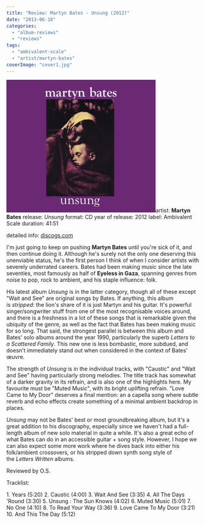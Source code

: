 ```yaml
---
title: "Review: Martyn Bates - Unsung (2012)"
date: "2013-06-18"
categories: 
  - "album-reviews"
  - "reviews"
tags: 
  - "ambivalent-scale"
  - "artist/martyn-bates"
coverImage: "cover1.jpg"
---
```


[![](images/cover1.jpg)](http://www.eveningoflight.nl/wordpress/wp-content/uploads/2013/06/cover1.jpg)artist: **Martyn Bates** release: _Unsung_ format: CD year of release: 2012 label: Ambivalent Scale duration: 41:51

detailed info: [discogs.com](http://www.discogs.com/Martyn-Bates-Unsung/release/4059439)

I'm just going to keep on pushing **Martyn Bates** until you're sick of it, and then continue doing it. Although he's surely not the only one deserving this unenviable status, he's the first person I think of when I consider artists with severely underrated careers. Bates had been making music since the late seventies, most famously as half of **Eyeless in Gaza**, spanning genres from noise to pop, rock to ambient, and his staple influence: folk.

His latest album _Unsung_ is in the latter category, though all of these except "Wait and See" are original songs by Bates. If anything, this album is _stripped_: the lion's share of it is just Martyn and his guitar. It's powerful singer/songwriter stuff from one of the most recognisable voices around, and there is a freshness in a lot of these songs that is remarkable given the ubiquity of the genre, as well as the fact that Bates has been making music for so long. That said, the strongest parallel is between this album and Bates' solo albums around the year 1990, particularly the superb _Letters to a Scattered Family_. This new one is less bombastic, more subdued, and doesn't immediately stand out when considered in the context of Bates' œuvre.

The strength of _Unsung_ is in the individual tracks, with "Caustic" and "Wait and See" having particularly strong melodies. The title track has somewhat of a darker gravity in its refrain, and is also one of the highlights here. My favourite must be "Muted Music", with its bright uplifting refrain. "Love Came to My Door" deserves a final mention: an a capella song where subtle reverb and echo effects create something of a minimal ambient backdrop in places.

_Unsung_ may not be Bates' best or most groundbreaking album, but it's a great addition to his discography, especially since we haven't had a full-length album of new solo material in quite a while. It's also a great echo of what Bates can do in an accessible guitar + song style. However, I hope we can also expect some more work where he dives back into either his folk/ambient crossovers, or his stripped down synth song style of the _Letters Written_ albums.

Reviewed by O.S.

Tracklist:

1\. Years (5:20) 2. Caustic (4:00) 3. Wait And See (3:35) 4. All The Days 'Round (3:30) 5. Unsung : The Sun Knows (4:02) 6. Muted Music (5:01) 7. No One (4:10) 8. To Read Your Way (3:36) 9. Love Came To My Door (3:21) 10. And This The Day (5:12)
